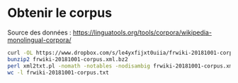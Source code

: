# Obtenir le corpus

Source des données : https://linguatools.org/tools/corpora/wikipedia-monolingual-corpora/

```bash
curl -OL https://www.dropbox.com/s/le4yxfijxt0uiia/frwiki-20181001-corpus.xml.bz2
bunzip2 frwiki-20181001-corpus.xml.bz2
perl xml2txt.pl -nomath -notables -nodisambig frwiki-20181001-corpus.xml frwiki-20181001-corpus.txt
wc -l frwiki-20181001-corpus.txt
```
